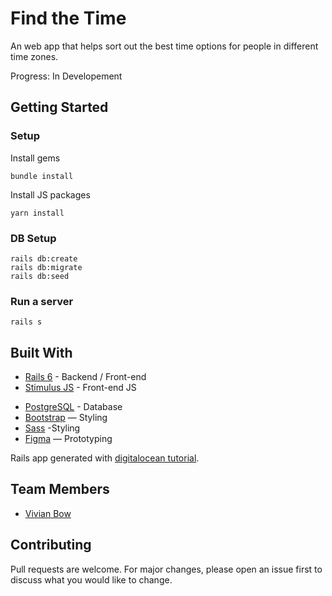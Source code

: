 # Find the Time

An web app that helps sort out the best time options for people in different time zones.

Progress: In Developement

## Getting Started
### Setup

Install gems
```
bundle install
```
Install JS packages
```
yarn install
```

<!-- ### ENV Variables
Create `.env` file
```
touch .env
```
Inside `.env`, set these variables. For any APIs, see group Slack channel.
```
CLOUDINARY_URL=your_own_cloudinary_url_key
``` -->

### DB Setup
```
rails db:create
rails db:migrate
rails db:seed
```

### Run a server
```
rails s
```

## Built With
- [Rails 6](https://guides.rubyonrails.org/) - Backend / Front-end
- [Stimulus JS](https://stimulus.hotwired.dev/) - Front-end JS
<!-- - [Heroku](https://heroku.com/) - Deployment -->
- [PostgreSQL](https://www.postgresql.org/) - Database
- [Bootstrap](https://getbootstrap.com/) — Styling
- [Sass](https://github.com/rails/sass-rails) -Styling
- [Figma](https://www.figma.com) — Prototyping

<!-- ## Acknowledgements
Inspired by [MyAnimeList](https://myanimelist.net/), using an unofficial MyAnimeList API, [Jikan](https://jikan.docs.apiary.io/#). -->

Rails app generated with [digitalocean tutorial](https://www.digitalocean.com/community/tutorials/how-to-set-up-a-ruby-on-rails-project-with-a-react-frontend).

## Team Members
- [Vivian Bow](https://github.com/VivianBao)

## Contributing
Pull requests are welcome. For major changes, please open an issue first to discuss what you would like to change.
